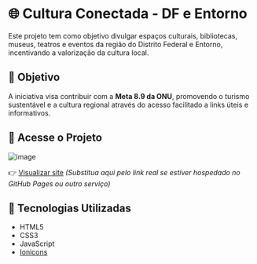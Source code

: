 # 🌐 Cultura Conectada - DF e Entorno

Este projeto tem como objetivo divulgar espaços culturais, bibliotecas, museus, teatros e eventos da região do Distrito Federal e Entorno, incentivando a valorização da cultura local.

## 🎯 Objetivo

A iniciativa visa contribuir com a **Meta 8.9 da ONU**, promovendo o turismo sustentável e a cultura regional através do acesso facilitado a links úteis e informativos.

## 🔗 Acesse o Projeto

![image](https://github.com/user-attachments/assets/942a8819-b1f4-4982-a33a-298e33ee907d)

👉 [Visualizar site](https://seulink.github.io) *(Substitua aqui pelo link real se estiver hospedado no GitHub Pages ou outro serviço)*

## 🧱 Tecnologias Utilizadas

- HTML5
- CSS3
- JavaScript
- [Ionicons](https://ionic.io/ionicons)
